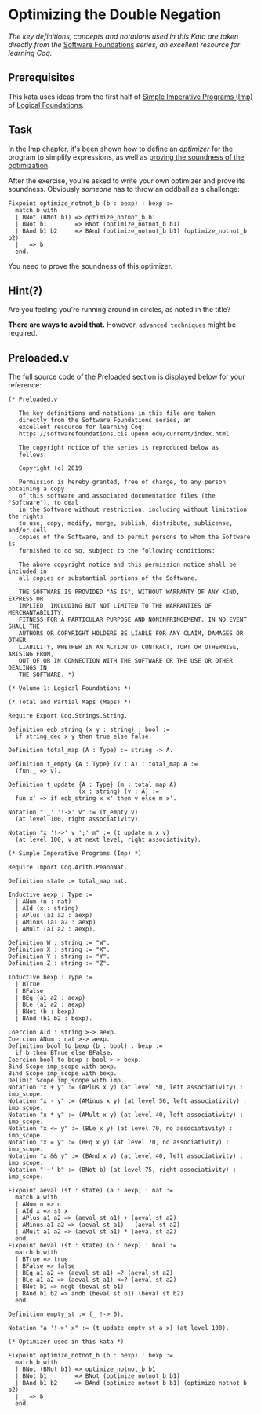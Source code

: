 # Optimizing the Double Negation

*The key definitions, concepts and notations used in this Kata are taken directly from the* [Software Foundations](https://softwarefoundations.cis.upenn.edu/current/index.html) *series, an excellent resource for learning Coq.*

## Prerequisites

This kata uses ideas from the first half of [Simple Imperative Programs (Imp)](https://softwarefoundations.cis.upenn.edu/lf-current/Imp.html) of [Logical Foundations](https://softwarefoundations.cis.upenn.edu/lf-current/index.html).

## Task

In the Imp chapter, [it's been shown](https://softwarefoundations.cis.upenn.edu/lf-current/Imp.html#lab323) how to define an *optimizer* for the program to simplify expressions, as well as [proving the soundness of the optimization](https://softwarefoundations.cis.upenn.edu/lf-current/Imp.html#lab330).

After the exercise, you're asked to write your own optimizer and prove its soundness. Obviously *someone* has to throw an oddball as a challenge:

```coq
Fixpoint optimize_notnot_b (b : bexp) : bexp :=
  match b with
  | BNot (BNot b1) => optimize_notnot_b b1
  | BNot b1        => BNot (optimize_notnot_b b1)
  | BAnd b1 b2     => BAnd (optimize_notnot_b b1) (optimize_notnot_b b2)
  | _ => b
  end.
```

You need to prove the soundness of this optimizer.

## Hint(?)

Are you feeling you're running around in circles, as noted in the title?

**There are ways to avoid that.** However, `advanced techniques` might be required.

## Preloaded.v

The full source code of the Preloaded section is displayed below for your reference:

```coq
(* Preloaded.v

   The key definitions and notations in this file are taken
   directly from the Software Foundations series, an
   excellent resource for learning Coq:
   https://softwarefoundations.cis.upenn.edu/current/index.html

   The copyright notice of the series is reproduced below as
   follows:

   Copyright (c) 2019

   Permission is hereby granted, free of charge, to any person obtaining a copy
   of this software and associated documentation files (the "Software"), to deal
   in the Software without restriction, including without limitation the rights
   to use, copy, modify, merge, publish, distribute, sublicense, and/or sell
   copies of the Software, and to permit persons to whom the Software is
   furnished to do so, subject to the following conditions:

   The above copyright notice and this permission notice shall be included in
   all copies or substantial portions of the Software.

   THE SOFTWARE IS PROVIDED "AS IS", WITHOUT WARRANTY OF ANY KIND, EXPRESS OR
   IMPLIED, INCLUDING BUT NOT LIMITED TO THE WARRANTIES OF MERCHANTABILITY,
   FITNESS FOR A PARTICULAR PURPOSE AND NONINFRINGEMENT. IN NO EVENT SHALL THE
   AUTHORS OR COPYRIGHT HOLDERS BE LIABLE FOR ANY CLAIM, DAMAGES OR OTHER
   LIABILITY, WHETHER IN AN ACTION OF CONTRACT, TORT OR OTHERWISE, ARISING FROM,
   OUT OF OR IN CONNECTION WITH THE SOFTWARE OR THE USE OR OTHER DEALINGS IN
   THE SOFTWARE. *)

(* Volume 1: Logical Foundations *)

(* Total and Partial Maps (Maps) *)

Require Export Coq.Strings.String.

Definition eqb_string (x y : string) : bool :=
  if string_dec x y then true else false.

Definition total_map (A : Type) := string -> A.

Definition t_empty {A : Type} (v : A) : total_map A :=
  (fun _ => v).

Definition t_update {A : Type} (m : total_map A)
                    (x : string) (v : A) :=
  fun x' => if eqb_string x x' then v else m x'.

Notation "'_' '!->' v" := (t_empty v)
  (at level 100, right associativity).

Notation "x '!->' v ';' m" := (t_update m x v)
  (at level 100, v at next level, right associativity).

(* Simple Imperative Programs (Imp) *)

Require Import Coq.Arith.PeanoNat.

Definition state := total_map nat.

Inductive aexp : Type :=
  | ANum (n : nat)
  | AId (x : string)
  | APlus (a1 a2 : aexp)
  | AMinus (a1 a2 : aexp)
  | AMult (a1 a2 : aexp).

Definition W : string := "W".
Definition X : string := "X".
Definition Y : string := "Y".
Definition Z : string := "Z".

Inductive bexp : Type :=
  | BTrue
  | BFalse
  | BEq (a1 a2 : aexp)
  | BLe (a1 a2 : aexp)
  | BNot (b : bexp)
  | BAnd (b1 b2 : bexp).

Coercion AId : string >-> aexp.
Coercion ANum : nat >-> aexp.
Definition bool_to_bexp (b : bool) : bexp :=
  if b then BTrue else BFalse.
Coercion bool_to_bexp : bool >-> bexp.
Bind Scope imp_scope with aexp.
Bind Scope imp_scope with bexp.
Delimit Scope imp_scope with imp.
Notation "x + y" := (APlus x y) (at level 50, left associativity) : imp_scope.
Notation "x - y" := (AMinus x y) (at level 50, left associativity) : imp_scope.
Notation "x * y" := (AMult x y) (at level 40, left associativity) : imp_scope.
Notation "x <= y" := (BLe x y) (at level 70, no associativity) : imp_scope.
Notation "x = y" := (BEq x y) (at level 70, no associativity) : imp_scope.
Notation "x && y" := (BAnd x y) (at level 40, left associativity) : imp_scope.
Notation "'~' b" := (BNot b) (at level 75, right associativity) : imp_scope.

Fixpoint aeval (st : state) (a : aexp) : nat :=
  match a with
  | ANum n => n
  | AId x => st x
  | APlus a1 a2 => (aeval st a1) + (aeval st a2)
  | AMinus a1 a2 => (aeval st a1) - (aeval st a2)
  | AMult a1 a2 => (aeval st a1) * (aeval st a2)
  end.
Fixpoint beval (st : state) (b : bexp) : bool :=
  match b with
  | BTrue => true
  | BFalse => false
  | BEq a1 a2 => (aeval st a1) =? (aeval st a2)
  | BLe a1 a2 => (aeval st a1) <=? (aeval st a2)
  | BNot b1 => negb (beval st b1)
  | BAnd b1 b2 => andb (beval st b1) (beval st b2)
  end.

Definition empty_st := (_ !-> 0).

Notation "a '!->' x" := (t_update empty_st a x) (at level 100).

(* Optimizer used in this kata *)

Fixpoint optimize_notnot_b (b : bexp) : bexp :=
  match b with
  | BNot (BNot b1) => optimize_notnot_b b1
  | BNot b1        => BNot (optimize_notnot_b b1)
  | BAnd b1 b2     => BAnd (optimize_notnot_b b1) (optimize_notnot_b b2)
  | _ => b
  end.
```